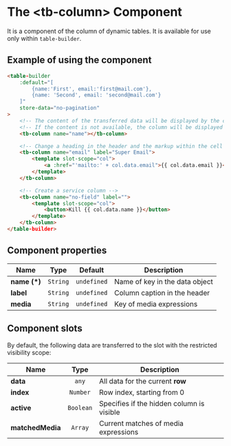 # The &lt;tb-column&gt; Component

It is a component of the column of dynamic tables. It is available for use only within `table-builder`.


## Example of using the component

```html
<table-builder
    :default="[
        {name:'First', email:'first@mail.com'},
        {name: 'Second', email: 'second@mail.com'}
    ]"
    store-data="no-pagination"
>
    <!-- The content of the transferred data will be displayed by the column name, if there is -->
    <!-- If the content is not available, the column will be displayed as empty -->
    <tb-column name="name"></tb-column>

    <!-- Change a heading in the header and the markup within the cell -->
    <tb-column name="email" label="Super Email">
        <template slot-scope="col">
            <a :href="'mailto:' + col.data.email">{{ col.data.email }}</a>
        </template>
    </tb-column>

    <!-- Create a service column -->
    <tb-column name="no-field" label="">
        <template slot-scope="col">
            <button>Kill {{ col.data.name }}</button>
        </template>
    </tb-column>
</table-builder>
```

<table-builder
    :default="[
        {name:'First', email:'first@mail.com'},
        {name: 'Second', email: 'second@mail.com'}
    ]"
    store-data="no-pagination">
    <tb-column name="name" label="Super Name"></tb-column>
    <tb-column name="email">
        <template slot-scope="col">
            <a :href="'mailto:' + col.data.email">{{ col.data.email }}</a>
        </template>
    </tb-column>
    <tb-column name="no-field" label="">
        <template slot-scope="col">
            <button>Kill {{ col.data.name }}</button>
        </template>
    </tb-column>
</table-builder>


## Component properties

| Name         | Type     | Default           | Description                |
|--------------|:--------:|:-----------------:|----------------------------|
| **name (*)** | `String` | `undefined`       | Name of key in the data object |
| **label**    | `String` | `undefined`       | Column caption in the header    |
| **media**    | `String` | `undefined`       | Key of media expressions   |


## Component slots

By default, the following data are transferred to the slot with the restricted visibility scope:

| Name             | Type      | Description                           |
|------------------|:---------:|---------------------------------------|
| **data**         | `any`     | All data for the current **row**      |
| **index**        | `Number`  | Row index, starting from 0            |
| **active**       | `Boolean` | Specifies if the hidden column is visible     |
| **matchedMedia** | `Array`   | Current matches of media expressions |